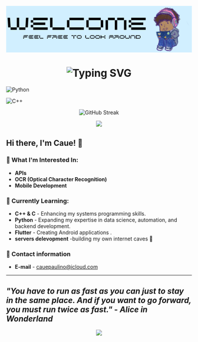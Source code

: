 

<p align="center">
<img align="center" src="https://github.com/caueSordi/caueSordi/blob/main/welcome_new.png">
</p>
  <div align="center">
    <h1>
      <img src="https://readme-typing-svg.herokuapp.com?font=Jetbrains+mono&size=40&duration=3000&color=4e76fe&center=true&vCenter=true&width=435&lines=Hey;Welcome+!+:-)" alt="Typing SVG"/>
    </h1>
  </div>
<p align="center">
  
  ![Python](https://img.shields.io/badge/Python-3776AB?style=for-the-badge&logo=python&logoColor=white) 
    
  ![C++](https://img.shields.io/badge/C++-00599C?style=for-the-badge&logo=c%2B%2B&logoColor=white)


  
<p align="center">
  <img src="https://github-readme-streak-stats.herokuapp.com/?user=caueSordi&theme=dark" alt="GitHub Streak" />
</p>

  <div align="center">
    <img src="https://media.giphy.com/media/13HgwGsXF0aiGY/giphy.gif" width="200" />
  </div>


## Hi there, I'm Caue! 👋

### 👀 What I'm Interested In:
- **APIs**
- **OCR (Optical Character Recognition)**
- **Mobile Development**

### 🌱 Currently Learning:
- **C++ & C** - Enhancing my systems programming skills.
- **Python** - Expanding my expertise in data science, automation, and backend development.
- **Flutter** - Creating Android applications .
- **servers delevopment** -building my own internet caves 💽
  
### 📩 Contact information
- **E-mail** - cauepaulino@icloud.com

---
*"You have to run as fast as you can just to stay in the same place. And if you want to go forward, you must run twice as fast."*  - *Alice in Wonderland*
---

<div align="center">
  <img src="https://raw.githubusercontent.com/your-username/your-repo/main/your-gif.gif" width="200" />
</div>
